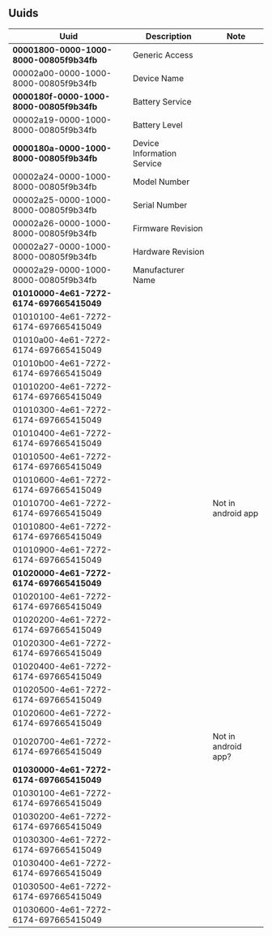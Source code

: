 Uuids
-
| Uuid | Description | Note
| --- | --- | --- |
| **00001800-0000-1000-8000-00805f9b34fb** | Generic Access |
| 00002a00-0000-1000-8000-00805f9b34fb | Device Name |
| **0000180f-0000-1000-8000-00805f9b34fb** | Battery Service |
| 00002a19-0000-1000-8000-00805f9b34fb | Battery Level|
| **0000180a-0000-1000-8000-00805f9b34fb** | Device Information Service |
| 00002a24-0000-1000-8000-00805f9b34fb | Model Number |
| 00002a25-0000-1000-8000-00805f9b34fb | Serial Number |
| 00002a26-0000-1000-8000-00805f9b34fb | Firmware Revision |
| 00002a27-0000-1000-8000-00805f9b34fb | Hardware Revision |
| 00002a29-0000-1000-8000-00805f9b34fb | Manufacturer Name |
| **01010000-4e61-7272-6174-697665415049** | |
| 01010100-4e61-7272-6174-697665415049 | |
| 01010a00-4e61-7272-6174-697665415049 | |
| 01010b00-4e61-7272-6174-697665415049 | |
| 01010200-4e61-7272-6174-697665415049 | |
| 01010300-4e61-7272-6174-697665415049 | |
| 01010400-4e61-7272-6174-697665415049 | |
| 01010500-4e61-7272-6174-697665415049 | |
| 01010600-4e61-7272-6174-697665415049 | |
| 01010700-4e61-7272-6174-697665415049 | |  Not in android app
| 01010800-4e61-7272-6174-697665415049 | |
| 01010900-4e61-7272-6174-697665415049 | |
| **01020000-4e61-7272-6174-697665415049** | |
| 01020100-4e61-7272-6174-697665415049 | |
| 01020200-4e61-7272-6174-697665415049 | |
| 01020300-4e61-7272-6174-697665415049 | |
| 01020400-4e61-7272-6174-697665415049 | |
| 01020500-4e61-7272-6174-697665415049 | |
| 01020600-4e61-7272-6174-697665415049 | |
| 01020700-4e61-7272-6174-697665415049 | | Not in android app?
| **01030000-4e61-7272-6174-697665415049** | |
| 01030100-4e61-7272-6174-697665415049 | |
| 01030200-4e61-7272-6174-697665415049 | |
| 01030300-4e61-7272-6174-697665415049 | |
| 01030400-4e61-7272-6174-697665415049 | |
| 01030500-4e61-7272-6174-697665415049 | |
| 01030600-4e61-7272-6174-697665415049 | |
